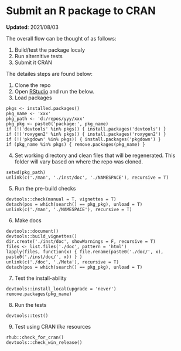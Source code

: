 # Submit an R package to CRAN

**Updated**: 2021/08/03

The overall flow can be thought of as follows:

1. Build/test the package localy
2. Run alternitive tests
3. Submit it CRAN

The detailes steps are found below:

1. Clone the repo
2. Open [RStudio](https://www.rstudio.com) and run the below.
3. Load packages
```{r}
pkgs <- installed.packages()
pkg_name <- 'xxx'
pkg_path <- 'd:/repos/yyy/xxx'
pkg_pkg <- paste0('package:', pkg_name)
if (!('devtools' %in% pkgs)) { install.packages('devtools') }
if (!('roxygen2' %in% pkgs)) { install.packages('roxygen2') }
if (!('pkgdown' %in% pkgs)) { install.packages('pkgdown') }
if (pkg_name %in% pkgs) { remove.packages(pkg_name) }
```
4. Set working directory and clean files that will be regenerated.
   This folder will vary based on where the repo was cloned.
```{r}
setwd(pkg_path)
unlink(c('./man', './inst/doc', './NAMESPACE'), recursive = T)
```
5. Run the pre-build checks
```{r}
devtools::check(manual = T, vignettes = T)
detach(pos = which(search() == pkg_pkg), unload = T)
unlink(c('./man', './NAMESPACE'), recursive = T)
```
6. Make docs
```{r}
devtools::document()
devtools::build_vignettes()
dir.create('./inst/doc', showWarnings = F, recursive = T)
files <- list.files('./doc', pattern = 'html')
lapply(files, function(x) { file.rename(paste0('./doc/', x), paste0('./inst/doc/', x)) } )
unlink(c('./doc', './Meta'), recursive = T)
detach(pos = which(search() == pkg_pkg), unload = T)
```
7. Test the install-ability
```{r}
devtools::install_local(upgrade = 'never')
remove.packages(pkg_name)
```
8. Run the tests
```{r}
devtools::test()
```
9. Test using CRAN _like_ resources
```{r}
rhub::check_for_cran()
devtools::check_win_release()
```
